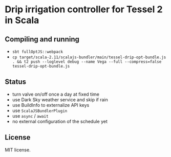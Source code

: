 # Drip irrigation controller for Tessel 2 in Scala

## Compiling and running

- `sbt fullOptJS::webpack`
- `cp target/scala-2.11/scalajs-bundler/main/tessel-drip-opt-bundle.js . && t2 push --loglevel debug --name Vega --full --compress=false tessel-drip-opt-bundle.js`

## Status

- turn valve on/off once a day at fixed time
- use Dark Sky weather service and skip if rain
- use BuildInfo to externalize API keys
- use `ScalaJSBundlerPlugin`
- use `async` / `await`
- no external configuration of the schedule yet

## License

MIT license.